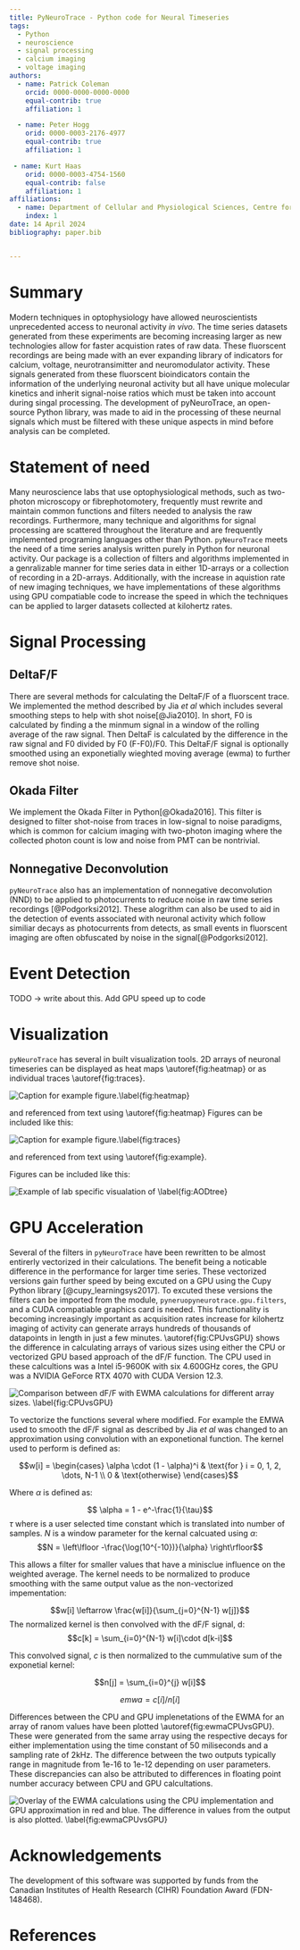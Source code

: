 ```yaml
---
title: PyNeuroTrace - Python code for Neural Timeseries
tags:
  - Python
  - neuroscience
  - signal processing
  - calcium imaging
  - voltage imaging
authors:
  - name: Patrick Coleman 
    orcid: 0000-0000-0000-0000
    equal-contrib: true
    affiliation: 1

  - name: Peter Hogg
    orid: 0000-0003-2176-4977
    equal-contrib: true 
    affiliation: 1

 - name: Kurt Haas
    orid: 0000-0003-4754-1560
    equal-contrib: false
    affiliation: 1
affiliations:
  - name: Department of Cellular and Physiological Sciences, Centre for Brain Health, School of Biomedical Engineering, University of British Columbia, Vancouver, Canada
    index: 1
date: 14 April 2024
bibliography: paper.bib


--- 
```


# Summary

Modern techniques in optophysiology have allowed neuroscientists unprecedented access to neuronal activity *in vivo*. The time series datasets generated from these experiments are becoming increasing larger as new technologies allow for faster acquistion rates of raw data. These fluorscent recordings are being made with an ever expanding library of indicators for calcium, voltage, neurotransimitter and neuromodulator activity. These signals generated from these fluorscent bioindicators contain the information of the underlying neuronal activity but all have unique molecular kinetics and inherit signal-noise ratios which must be taken into account during singal processing. The development of pyNeuroTrace, an open-source Python library, was made to aid in the processing of these neurnal signals which must be filtered with these unique aspects in mind before analysis can be completed.

# Statement of need

Many neuroscience labs that use optophysiological methods, such as two-photon microscopy or fibrephotomotery, frequently must rewrite and maintain common functions and filters needed to analysis the raw recordings. Furthermore, many technique and algorithms for signal processing are scattered throughout the literature and are frequently implemented programing languages other than Python. `pyNeuroTrace` meets the need of a time series analysis written purely in Python for neuronal activity. Our package is a collection of filters and algorithms implemented in a genralizable manner for time series data in either 1D-arrays or a collection of recording in a 2D-arrays. Additionally, with the increase in aquistion rate of new imaging techniques, we have implementations of these algorithms using GPU compatiable code to increase the speed in which the techniques can be applied to larger datasets collected at kilohertz rates.

# Signal Processing

## DeltaF/F
There are several methods for calculating the DeltaF/F of a fluorscent trace. We implemented the method described by Jia *et al* which includes several smoothing steps to help with shot noise[@Jia2010]. In short, F0 is calculated by finding a the minmum signal in a window of the rolling average of the raw signal. Then DeltaF is calculated by the difference in the raw signal and F0 divided by F0 (F-F0)/F0. This DeltaF/F signal is optionally smoothed using an exponetially wieghted moving average (ewma) to further remove shot noise. 

## Okada Filter
We implement the Okada Filter in Python[@Okada2016]. This filter is designed to filter shot-noise from traces in low-signal to noise paradigms, which is common for calcium imaging with two-photon imaging where the collected photon count is low and noise from PMT can be nontrivial. 

## Nonnegative Deconvolution
`pyNeuroTrace` also has an implementation of nonnegative deconvolution (NND) to be applied to photocurrents to reduce noise in raw time series recordings [@Podgorksi2012]. These alogrithm can also be used to aid in the detection of events associated with neuronal activity which follow similiar decays as photocurrents from detects, as small events in fluorscent imaging are often obfuscated by noise in the signal[@Podgorksi2012].

# Event Detection
TODO -> write about this. Add GPU speed up to code

# Visualization
`pyNeuroTrace` has several in built visualization tools. 2D arrays of neuronal timeseries can be displayed as heat maps \autoref{fig:heatmap} or as individual traces \autoref{fig:traces}. 

![Caption for example figure.\label{fig:heatmap}](docs/img/pyntIntensity.png)

and referenced from text using \autoref{fig:heatmap}
Figures can be included like this:

![Caption for example figure.\label{fig:traces}](docs/img/pyntLines.png)

and referenced from text using \autoref{fig:example}.

Figures can be included like this:

![Example of lab specific visualation of  \label{fig:AODtree}](docs/img/pyntPlanar.png)

# GPU Acceleration
Several of the filters in `pyNeuroTrace` have been rewritten to be almost entirerly vectorized in their calculations. The benefit being a noticable difference in the performance for larger time series. These vectorized versions gain further speed by being excuted on a GPU using the Cupy Python library [@cupy_learningsys2017]. To excuted these versions the filters can be imported from the module, `pyneruopyneurotrace.gpu.filters`, and a CUDA compatiable graphics card is needed. This functionality is becoming increasingly important as acquisition rates increase for kilohertz imaging of activity can generate arrays hundreds of thousands of datapoints in length in just a few minutes. \autoref{fig:CPUvsGPU} shows the difference in calculating arrays of various sizes using either the CPU or vectorized GPU based approach of the dF/F function. The CPU used in these calcultions was a Intel i5-9600K with six 4.600GHz cores, the GPU was a NVIDIA GeForce RTX 4070 with CUDA Version 12.3. 

![Comparison between dF/F with EWMA calculations for different array sizes. \label{fig:CPUvsGPU}](docs/img/pyntdffCalculationCPUvsGPU.png)

To vectorize the functions several where modified. For example the EMWA used to smooth the dF/F signal as described by Jia *et al* was changed to an approximation using convolution with an exponetional function. The kernel used to perform is defined as:

$$w[i] = \begin{cases} 
\alpha \cdot (1 - \alpha)^i & \text{for } i = 0, 1, 2, \dots, N-1 \\
0 & \text{otherwise}
\end{cases}$$

Where $\alpha$ is defined as:

$$ \alpha = 1 - e^-\frac{1}{\tau}$$
 $\tau$ where is a user selected time constant which is translated into number of samples. $N$ is a window parameter for the kernal calcuated using $\alpha$:
 $$N = \left\lfloor -\frac{\log(10^{-10})}{\alpha} \right\rfloor$$
 
This allows a filter for smaller values that have a minisclue influence on the weighted average. The kernel needs to be normalized to produce smoothing with the same output value as the non-vectorized impementation:

$$w[i] \leftarrow \frac{w[i]}{\sum_{j=0}^{N-1} w[j]}$$
The normalized kernel is then convolved with the dF/F signal, d:
$$c[k] = \sum_{i=0}^{N-1} w[i]\cdot d[k-i]$$

This convolved signal, $c$ is then normalized to the cummulative sum of the exponetial kernel:

$$n[j] = \sum_{i=0}^{j} w[i]$$

$$emwa = c[i]/n[i]$$

Differences between the CPU and GPU implenetations of the EWMA for an array of ranom values have been plotted \autoref{fig:ewmaCPUvsGPU}. These were generated from the same array using the respective decays for either implementation using the time constant of 50 miliseconds and a sampling rate of 2kHz. The difference between the two outputs typically range in magnitude from  1e-16 to 1e-12 depending on user parameters. These discrepancies can also be attributed to differences in floating point number accuracy between CPU and GPU calcultations.

![Overlay of the EWMA calculations using the CPU implementation and GPU approximation in red and blue. The difference in values from the output is also plotted. \label{fig:ewmaCPUvsGPU}](docs/img/ewma_CPUvsGPU.png)

# Acknowledgements

The development of this software was supported by funds from the Canadian Institutes of Health Research (CIHR) Foundation Award (FDN-148468).

# References